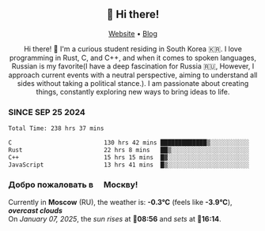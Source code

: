 <h2 align="center">👋 Hi there!</h2>
<p align="center">
  <a href="https://urdekcah.ru">Website</a> •
  <a href="https://urdekcah.blog">Blog</a>
</p>

<p align="center">
  Hi there! 👋 I'm a curious student residing in South Korea 🇰🇷. I love programming in Rust, C, and C++, and when it comes to spoken languages, Russian is my favorite(I have a deep fascination for Russia 🇷🇺, However, I approach current events with a neutral perspective, aiming to understand all sides without taking a political stance.). I am passionate about creating things, constantly exploring new ways to bring ideas to life.
</p>

### SINCE SEP 25 2024
<!--START_SECTION:waka-->

```txt
Total Time: 238 hrs 37 mins

C                          130 hrs 42 mins █████████████▒░░░░░░░░░░░   53.28 %
Rust                       22 hrs 8 mins   ██▒░░░░░░░░░░░░░░░░░░░░░░   09.03 %
C++                        15 hrs 15 mins  █▓░░░░░░░░░░░░░░░░░░░░░░░   06.22 %
JavaScript                 13 hrs 41 mins  █▒░░░░░░░░░░░░░░░░░░░░░░░   05.58 %
```

<!--END_SECTION:waka-->

<h3>Добро пожаловать в <img src="https://cdn-icons-png.flaticon.com/512/197/197408.png" width="13"/> Москву!</h3>

<!--START_SECTION:weather:moscow-->
Currently in **Moscow** (RU), the weather is: **-0.3°C** (feels like **-3.9°C**), ***overcast clouds***<br/>
On *January 07, 2025*, the *sun rises* at 🌅**08:56** and *sets* at 🌇**16:14**.
<!--END_SECTION:weather-->
